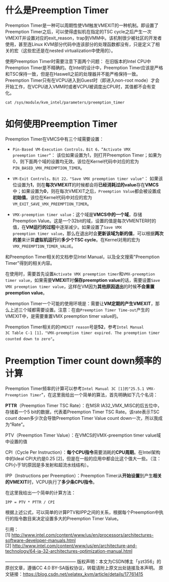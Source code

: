 
# 什么是Preemption Timer

Preemption Timer是一种可以周期性使VM触发VMEXIT的一种机制。即设置了Preemption Timer之后，可以使得虚拟机在指定的TSC cycle之后产生一次VMEXIT并设置对应的exit_reason，trap到VMM中。该机制很少被社区的开发者使用，甚至连Linux KVM部分代码中连该部分的处理函数都没有，只是定义了相关的宏（这些宏还是在nested virtualization中使用的）。

使用Preemption Timer时需要注意下面两个问题：
在旧版本的Intel CPU中Preemption Timer是不精确的。在Intel的设计中，Preemption Timer应该是严格和TSC保持一致，但是在Haswell之前的处理器并不能严格保持一致。
Preemption Timer只有在VCPU进入到Guest时（即进入non-root mode）才会开始工作，在VCPU进入VMM时或者VCPU被调度出CPU时，其值都不会有变化。

```
cat /sys/module/kvm_intel/parameters/preemption_timer
```

# 如何使用Preemption Timer

Preemption Timer在VMCS中有三个域需要设置：

- `Pin-Based VM-Execution Controls，Bit 6，“Activate VMX preemption timer”`： 该位如果设置为1，则打开Preemption Timer；如果为0，则下面两个域的设置均无效。该位在Kernel代码中对应的宏为`PIN_BASED_VMX_PREEMPTION_TIMER`。

- `VM-Exit Controls，Bit 22，"Save VMX preemption timer value"`： 如果该位设置为**1**，则在**每次VMEXIT**的时候都会将**已经消耗过的value**存在**VMCS**中；如果设置为**0**，则在每次VMEXIT之后，`Preemption Value`都会被设置成**初始值**。该位在Kernel代码中对应的宏为`VM_EXIT_SAVE_VMX_PREEMPTION_TIMER`。

- `VMX-preemption timer value`：这个域是**VMCS中的一个域**，存储Preemption Value。这是一个32bit的域，设置的值是每次VMENTER时的值，在**VM运行的过程**中逐渐减少。如果设置了`Save VMX preemption timer value`，那么在退出时会**更新该域为新的值**，可以根据**两次的差**来计算**虚拟机运行**的**多少个TSC cycle**。在Kernel对用的宏为`VMX_PREEMPTION_TIMER_VALUE`。

和Preemption Timer相关的文档参见Intel Manual，以及全文搜索"Preemption Timer"得到的相关内容。

在使用时，需要首先设置`Activate VMX preemption timer`和`VMX-preemption timer value`，如果需要**VMEXIT**时**保存preemption value**的话，需要设置`Save VMX preemption timer value`，这样在VM因为**其他原因退出**的时候**不会重置preemption value**。

Preemption Timer一个可能的使用环境是：需要让**VM定期的产生VMEXIT**，那么上述三个域都需要设置。注意：在由`Preemption Timer Time-out`产生的VMEXIT中，是需要重置VMX preemption timer value的。

Preemption Timer相关的的`VMEXIT reason`号是**52**，参考`Intel Manual 3C Table C-1 [1]，"VMX-preemption timer expired. The preemption timer counted down to zero"`。

# Preemption Timer count down频率的计算

Preemption Timer频率的计算可以参考`Intel Manual 3C [1]的"25.5.1 VMX-Preemption Timer`"，在这里我给出一个简单的算法，首先明确如下几个名词：

**PTTR**（Preemption Timer TSC Rate）：在MSR IA32_VMX_MISC的后五位中，存储着一个5 bit的数据，代表着Preemption Timer TSC Rate。该rate表示TSC count down多少次会导致Preemption Timer Value count down一次，所以我成为“Rate”。

PTV（Preemption Timer Value）：在VMCS的VMX-preemption timer value域中设置的值

CPI（Cycle Per Instruction）：**每个CPU指令**需要消耗的**CPU周期**。在Intel架构中的Ideal CPI大约是0.25 [2]，但是在一般的应用中都会比这个值大一些。（注：CPI小于1的原因是多发射和超流水线结构）。

IPP（Instructions per Preemption）：Preemption Timer从**开始设置**到产生**相关的VMEXIT**时，VCPU执行了**多少条CPU指令**。

在这里我给出一个简单的计算方法：

```
IPP = PTV * PTTR / CPI
```

根据上述公式，可以简单的计算PTV和IPP之间的关系，根据每个Preemption中执行的指令数目来决定设置多大的Preemption Timer Value。

引用：
[1] http://www.intel.com/content/www/us/en/processors/architectures-software-developer-manuals.html
[2] http://www.intel.com/content/www/us/en/architecture-and-technology/64-ia-32-architectures-optimization-manual.html

————————————————
版权声明：本文为CSDN博主「yzt356」的原创文章，遵循CC 4.0 BY-SA版权协议，转载请附上原文出处链接及本声明。
原文链接：https://blog.csdn.net/xelatex_kvm/article/details/17761415